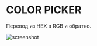 # COLOR PICKER

Перевод из HEX в RGB и обратно.

![screenshot](https://pp.userapi.com/c846221/v846221972/15a4fa/EpPALQQ0uf8.jpg)